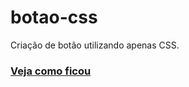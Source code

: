 # botao-css
 Criação de botão utilizando apenas CSS.
 
 ### [Veja como ficou](https://gracibrea.github.io/botao-css/index.html)
